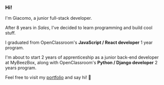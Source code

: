 ### Hi!

I'm Giacomo, a junior full-stack developer.

After 8 years in *Sales*, I've decided to learn programming and build cool stuff.

I graduated from OpenClassroom's **JavaScript / React developer** 1 year program.

I'm about to start 2 years of apprenticeship as a junior back-end developer at MyBeezBox, along with OpenClassroom's **Python / Django developer** 2 years program.

Feel free to visit my [portfolio](https://giacomo-llinares.com/) and say hi! :wave:
